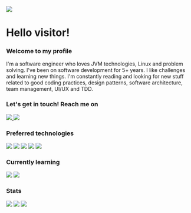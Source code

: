 <a href='https://github.com/rafe95'>
<img src='https://visitor-badge-reloaded.herokuapp.com/badge?page_id=rafe95.rafe95&color=55acb7&style=for-the-badge&logo=Github'>
</a>
  
# Hello visitor!
### Welcome to my profile
I'm a software engineer who loves JVM technologies, Linux and problem solving.
I've been on software development for 5+ years.
I like challenges and learning new things. I'm constantly reading and looking for 
new stuff related to good coding practices, design patterns, software architecture, 
team management, UI/UX and TDD.

### Let's get in touch! Reach me on
<a href='https://twitter.com/stdst403'>
  <img src='https://img.shields.io/badge/Twitter-1DA1F2?style=for-the-badge&logo=twitter&logoColor=white'>
</a>
<a href='https://www.linkedin.com/in/rafael-estevez-582b60171'>
  <img src='https://img.shields.io/badge/LinkedIn-0077B5?style=for-the-badge&logo=linkedin&logoColor=white'>
</a>

### Preferred technologies
<span><img src='https://img.shields.io/badge/Java-359AD8?style=for-the-badge&logo=java&logoColor=white'></span>
<span><img src='https://img.shields.io/badge/Docker-2CA5E0?style=for-the-badge&logo=docker&logoColor=white'></span>
<span><img src='https://img.shields.io/badge/Kotlin-0095D5?&style=for-the-badge&logo=kotlin&logoColor=white'></span>
<span><img src='https://img.shields.io/badge/PostgreSQL-316192?style=for-the-badge&logo=postgresql&logoColor=white'></span>
<span><img src='https://img.shields.io/badge/Spring_Boot-F2F4F9?style=for-the-badge&logo=spring-boot'></span>

### Currently learning
<span><img src='https://img.shields.io/badge/Tailwind_CSS-38B2AC?style=for-the-badge&logo=tailwind-css&logoColor=white'></span>
<span><img src='https://img.shields.io/badge/Angular-DD0031?style=for-the-badge&logo=angular&logoColor=white'></span>

### Stats
<img src='https://www.codewars.com/users/rafe95/badges/large'>
<img src='https://github-readme-stats.vercel.app/api?username=rafe95&count_private=true&show_icons=true'>
<img src='http://github-readme-streak-stats.herokuapp.com?user=rafe95'>

<!--
**rafe95/rafe95** is a ✨ _special_ ✨ repository because its `README.md` (this file) appears on your GitHub profile.

Here are some ideas to get you started:

- 🔭 I’m currently working on ...
- 🌱 I’m currently learning ...
- 👯 I’m looking to collaborate on ...
- 🤔 I’m looking for help with ...
- 💬 Ask me about ...
- 📫 How to reach me: ...
- 😄 Pronouns: ...
- ⚡ Fun fact: ...
-->
